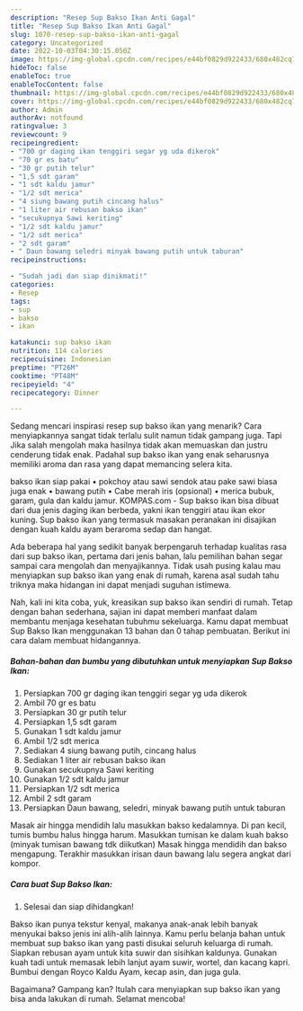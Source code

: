 ```yaml
---
description: "Resep Sup Bakso Ikan Anti Gagal"
title: "Resep Sup Bakso Ikan Anti Gagal"
slug: 1070-resep-sup-bakso-ikan-anti-gagal
category: Uncategorized
date: 2022-10-03T04:30:15.050Z
image: https://img-global.cpcdn.com/recipes/e44bf0829d922433/680x482cq70/sup-bakso-ikan-foto-resep-utama.jpg
hideToc: false
enableToc: true
enableTocContent: false
thumbnail: https://img-global.cpcdn.com/recipes/e44bf0829d922433/680x482cq70/sup-bakso-ikan-foto-resep-utama.jpg
cover: https://img-global.cpcdn.com/recipes/e44bf0829d922433/680x482cq70/sup-bakso-ikan-foto-resep-utama.jpg
author: Admin
authorAv: notfound
ratingvalue: 3
reviewcount: 9
recipeingredient:
- "700 gr daging ikan tenggiri segar yg uda dikerok"
- "70 gr es batu"
- "30 gr putih telur"
- "1,5 sdt garam"
- "1 sdt kaldu jamur"
- "1/2 sdt merica"
- "4 siung bawang putih cincang halus"
- "1 liter air rebusan bakso ikan"
- "secukupnya Sawi keriting"
- "1/2 sdt kaldu jamur"
- "1/2 sdt merica"
- "2 sdt garam"
- " Daun bawang seledri minyak bawang putih untuk taburan"
recipeinstructions:

- "Sudah jadi dan siap dinikmati!"
categories:
- Resep
tags:
- sup
- bakso
- ikan

katakunci: sup bakso ikan 
nutrition: 114 calories
recipecuisine: Indonesian
preptime: "PT26M"
cooktime: "PT48M"
recipeyield: "4"
recipecategory: Dinner

---
```



Sedang mencari inspirasi resep sup bakso ikan yang menarik? Cara menyiapkannya sangat tidak terlalu sulit namun tidak gampang juga. Tapi Jika salah mengolah maka hasilnya tidak akan memuaskan dan justru cenderung tidak enak. Padahal sup bakso ikan yang enak seharusnya memiliki aroma dan rasa yang dapat memancing selera kita.


bakso ikan siap pakai • pokchoy atau sawi sendok atau pake sawi biasa juga enak • bawang putih • Cabe merah iris (opsional) • merica bubuk, garam, gula dan kaldu jamur. KOMPAS.com - Sup bakso ikan bisa dibuat dari dua jenis daging ikan berbeda, yakni ikan tenggiri atau ikan ekor kuning. Sup bakso ikan yang termasuk masakan peranakan ini disajikan dengan kuah kaldu ayam beraroma sedap dan hangat.

Ada beberapa hal yang sedikit banyak berpengaruh terhadap kualitas rasa dari sup bakso ikan, pertama dari jenis bahan, lalu pemilihan bahan segar sampai cara mengolah dan menyajikannya. Tidak usah pusing kalau mau menyiapkan sup bakso ikan yang enak di rumah, karena asal sudah tahu triknya maka hidangan ini dapat menjadi suguhan istimewa.


Nah, kali ini kita coba, yuk, kreasikan sup bakso ikan sendiri di rumah. Tetap dengan bahan sederhana, sajian ini dapat memberi manfaat dalam membantu menjaga kesehatan tubuhmu sekeluarga. Kamu dapat membuat Sup Bakso Ikan menggunakan 13 bahan dan 0 tahap pembuatan. Berikut ini cara dalam membuat hidangannya.

<!--inarticleads1-->

##### Bahan-bahan dan bumbu yang dibutuhkan untuk menyiapkan Sup Bakso Ikan:

1. Persiapkan 700 gr daging ikan tenggiri segar yg uda dikerok
1. Ambil 70 gr es batu
1. Persiapkan 30 gr putih telur
1. Persiapkan 1,5 sdt garam
1. Gunakan 1 sdt kaldu jamur
1. Ambil 1/2 sdt merica
1. Sediakan 4 siung bawang putih, cincang halus
1. Sediakan 1 liter air rebusan bakso ikan
1. Gunakan secukupnya Sawi keriting
1. Gunakan 1/2 sdt kaldu jamur
1. Persiapkan 1/2 sdt merica
1. Ambil 2 sdt garam
1. Persiapkan  Daun bawang, seledri, minyak bawang putih untuk taburan


Masak air hingga mendidih lalu masukkan bakso kedalamnya. Di pan kecil, tumis bumbu halus hingga harum. Masukkan tumisan ke dalam kuah bakso (minyak tumisan bawang tdk diikutkan) Masak hingga mendidih dan bakso mengapung. Terakhir masukkan irisan daun bawang lalu segera angkat dari kompor. 

<!--inarticleads2-->

##### Cara buat Sup Bakso Ikan:


1. Selesai dan siap dihidangkan!

Bakso ikan punya tekstur kenyal, makanya anak-anak lebih banyak menyukai bakso jenis ini alih-alih lainnya. Kamu perlu belanja bahan untuk membuat sup bakso ikan yang pasti disukai seluruh keluarga di rumah. Siapkan rebusan ayam untuk kita suwir dan sisihkan kaldunya. Gunakan kuah tadi untuk memasak lebih lanjut ayam suwir, wortel, dan kacang kapri. Bumbui dengan Royco Kaldu Ayam, kecap asin, dan juga gula. 

Bagaimana? Gampang kan? Itulah cara menyiapkan sup bakso ikan yang bisa anda lakukan di rumah. Selamat mencoba!
